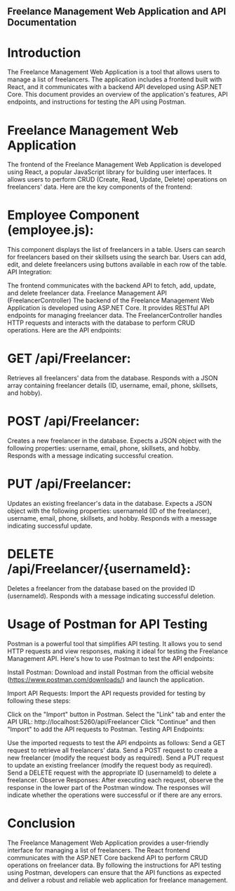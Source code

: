 ## Freelance Management Web Application and API Documentation

# Introduction
The Freelance Management Web Application is a tool that allows users to manage a list of freelancers. The application includes a frontend built with React, and it communicates with a backend API developed using ASP.NET Core. This document provides an overview of the application's features, API endpoints, and instructions for testing the API using Postman.

# Freelance Management Web Application
The frontend of the Freelance Management Web Application is developed using React, a popular JavaScript library for building user interfaces. It allows users to perform CRUD (Create, Read, Update, Delete) operations on freelancers' data. Here are the key components of the frontend:

# Employee Component (employee.js):

This component displays the list of freelancers in a table.
Users can search for freelancers based on their skillsets using the search bar.
Users can add, edit, and delete freelancers using buttons available in each row of the table.
API Integration:

The frontend communicates with the backend API to fetch, add, update, and delete freelancer data.
Freelance Management API (FreelancerController)
The backend of the Freelance Management Web Application is developed using ASP.NET Core. It provides RESTful API endpoints for managing freelancer data. The FreelancerController handles HTTP requests and interacts with the database to perform CRUD operations. Here are the API endpoints:

# GET /api/Freelancer:

Retrieves all freelancers' data from the database.
Responds with a JSON array containing freelancer details (ID, username, email, phone, skillsets, and hobby).

# POST /api/Freelancer:

Creates a new freelancer in the database.
Expects a JSON object with the following properties: username, email, phone, skillsets, and hobby.
Responds with a message indicating successful creation.

# PUT /api/Freelancer:

Updates an existing freelancer's data in the database.
Expects a JSON object with the following properties: usernameId (ID of the freelancer), username, email, phone, skillsets, and hobby.
Responds with a message indicating successful update.

# DELETE /api/Freelancer/{usernameId}:

Deletes a freelancer from the database based on the provided ID (usernameId).
Responds with a message indicating successful deletion.

# Usage of Postman for API Testing
Postman is a powerful tool that simplifies API testing. It allows you to send HTTP requests and view responses, making it ideal for testing the Freelance Management API. Here's how to use Postman to test the API endpoints:

Install Postman: Download and install Postman from the official website (https://www.postman.com/downloads/) and launch the application.

Import API Requests: Import the API requests provided for testing by following these steps:

Click on the "Import" button in Postman.
Select the "Link" tab and enter the API URL: http://localhost:5260/api/Freelancer
Click "Continue" and then "Import" to add the API requests to Postman.
Testing API Endpoints:

Use the imported requests to test the API endpoints as follows:
Send a GET request to retrieve all freelancers' data.
Send a POST request to create a new freelancer (modify the request body as required).
Send a PUT request to update an existing freelancer (modify the request body as required).
Send a DELETE request with the appropriate ID (usernameId) to delete a freelancer.
Observe Responses: After executing each request, observe the response in the lower part of the Postman window. The responses will indicate whether the operations were successful or if there are any errors.

# Conclusion
The Freelance Management Web Application provides a user-friendly interface for managing a list of freelancers. The React frontend communicates with the ASP.NET Core backend API to perform CRUD operations on freelancer data. By following the instructions for API testing using Postman, developers can ensure that the API functions as expected and deliver a robust and reliable web application for freelance management.
